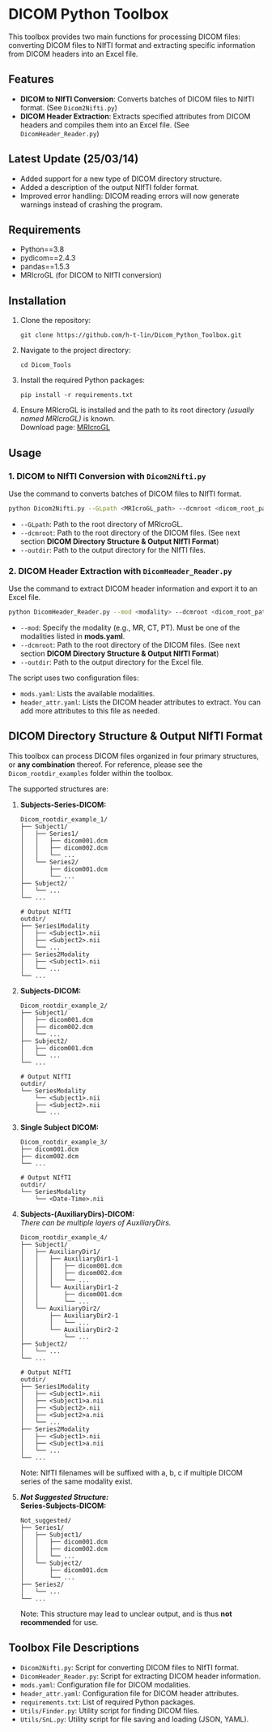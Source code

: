 # DICOM Python Toolbox

This toolbox provides two main functions for processing DICOM files: converting DICOM files to NIfTI format and extracting specific information from DICOM headers into an Excel file.

## Features

-   **DICOM to NIfTI Conversion**: Converts batches of DICOM files to NIfTI format. (See `Dicom2Nifti.py`)
-   **DICOM Header Extraction**: Extracts specified attributes from DICOM headers and compiles them into an Excel file. (See `DicomHeader_Reader.py`)

## Latest Update (25/03/14)

-   Added support for a new type of DICOM directory structure.  
-   Added a description of the output NIfTI folder format.  
-   Improved error handling: DICOM reading errors will now generate warnings instead of crashing the program.  

## Requirements

-   Python==3.8
-   pydicom==2.4.3
-   pandas==1.5.3
-   MRIcroGL (for DICOM to NIfTI conversion)

## Installation

1.  Clone the repository:

    ```
    git clone https://github.com/h-t-lin/Dicom_Python_Toolbox.git
    ```

2.  Navigate to the project directory:

    ```
    cd Dicom_Tools
    ```

3.  Install the required Python packages:

    ```
    pip install -r requirements.txt
    ```

4.  Ensure MRIcroGL is installed and the path to its root directory *(usually named MRIcroGL)* is known.  
    Download page: [MRIcroGL](https://www.nitrc.org/projects/mricrogl "www.nitrc.org/projects/mricrogl")

## Usage

### 1. DICOM to NIfTI Conversion with `Dicom2Nifti.py`

Use the command to converts batches of DICOM files to NIfTI format.
```bash
python Dicom2Nifti.py --GLpath <MRIcroGL_path> --dcmroot <dicom_root_path> --outdir <output_directory>
```
-   `--GLpath`: Path to the root directory of MRIcroGL.
-   `--dcmroot`: Path to the root directory of the DICOM files. (See next section **DICOM Directory Structure & Output NIfTI Format**)
-   `--outdir`: Path to the output directory for the NIfTI files.

### 2. DICOM Header Extraction with `DicomHeader_Reader.py`

Use the command to extract DICOM header information and export it to an Excel file.
```bash
python DicomHeader_Reader.py --mod <modality> --dcmroot <dicom_root_path> --outdir <output_directory>
```

-   `--mod`: Specify the modality (e.g., MR, CT, PT). Must be one of the modalities listed in **mods.yaml**.
-   `--dcmroot`: Path to the root directory of the DICOM files. (See next section **DICOM Directory Structure & Output NIfTI Format**)
-   `--outdir`: Path to the output directory for the Excel file.

The script uses two configuration files:

-   `mods.yaml`: Lists the available modalities.
-   `header_attr.yaml`: Lists the DICOM header attributes to extract. You can add more attributes to this file as needed.

## DICOM Directory Structure & Output NIfTI Format

This toolbox can process DICOM files organized in four primary structures, or **any combination** thereof. For reference, please see the `Dicom_rootdir_examples` folder within the toolbox.

The supported structures are:

1.  **Subjects-Series-DICOM:**

    ```
    Dicom_rootdir_example_1/
    ├── Subject1/
    │   ├── Series1/
    │   │   ├── dicom001.dcm
    │   │   ├── dicom002.dcm
    │   │   └── ...
    │   └── Series2/
    │       ├── dicom001.dcm
    │       └── ...
    ├── Subject2/
    │   └── ...
    └── ...
    ```
    ```
    # Output NIfTI
    outdir/
    ├── Series1Modality
    │   ├── <Subject1>.nii
    │   ├── <Subject2>.nii
    │   └── ...
    ├── Series2Modality
    │   ├── <Subject1>.nii
    │   └── ...
    └── ...
    ```

2.  **Subjects-DICOM:**

    ```
    Dicom_rootdir_example_2/
    ├── Subject1/
    │   ├── dicom001.dcm
    │   ├── dicom002.dcm
    │   └── ...
    ├── Subject2/
    │   ├── dicom001.dcm
    │   └── ...
    └── ...
    ```
    ```
    # Output NIfTI
    outdir/
    └── SeriesModality
        └── <Subject1>.nii
        ├── <Subject2>.nii
        └── ...
    ```

3.  **Single Subject DICOM:**

    ```
    Dicom_rootdir_example_3/
    ├── dicom001.dcm
    ├── dicom002.dcm
    └── ...
    ```
    ```
    # Output NIfTI
    outdir/
    └── SeriesModality
        └── <Date-Time>.nii
    ```

4.  **Subjects-(AuxiliaryDirs)-DICOM:**  
    *There can be multiple layers of AuxiliaryDirs.*

    ```
    Dicom_rootdir_example_4/
    ├── Subject1/
    │   ├── AuxiliaryDir1/
    │   │   ├── AuxiliaryDir1-1
    │   │   │   ├── dicom001.dcm
    │   │   │   ├── dicom002.dcm
    │   │   │   └── ...
    │   │   └── AuxiliaryDir1-2
    │   │       ├── dicom001.dcm
    │   │       └── ...
    │   └── AuxiliaryDir2/
    │       ├── AuxiliaryDir2-1
    │       │   └── ...
    │       └── AuxiliaryDir2-2
    │           └── ...
    ├── Subject2/
    │   └── ...
    └── ...
    ```
    ```
    # Output NIfTI
    outdir/
    ├── Series1Modality
    │   ├── <Subject1>.nii
    │   ├── <Subject1>a.nii
    │   ├── <Subject2>.nii
    │   ├── <Subject2>a.nii
    │   └── ...
    ├── Series2Modality
    │   ├── <Subject1>.nii
    │   ├── <Subject1>a.nii
    │   └── ...
    └── ...
    ```

    Note: NIfTI filenames will be suffixed with a, b, c if multiple DICOM series of the same modality exist.  

5.  ***Not Suggested Structure:***  
    **Series-Subjects-DICOM:**

    ```
    Not_suggested/
    ├── Series1/
    │   ├── Subject1/
    │   │   ├── dicom001.dcm
    │   │   ├── dicom002.dcm
    │   │   └── ...
    │   └── Subject2/
    │       ├── dicom001.dcm
    │       └── ...
    ├── Series2/
    │   └── ...
    └── ...
    ```

    Note: This structure may lead to unclear output, and is thus **not recommended** for use.

## Toolbox File Descriptions

-   `Dicom2Nifti.py`: Script for converting DICOM files to NIfTI format.
-   `DicomHeader_Reader.py`: Script for extracting DICOM header information.
-   `mods.yaml`: Configuration file for DICOM modalities.
-   `header_attr.yaml`: Configuration file for DICOM header attributes.
-   `requirements.txt`: List of required Python packages.
-   `Utils/Finder.py`: Utility script for finding DICOM files.
-   `Utils/SnL.py`: Utility script for file saving and loading (JSON, YAML).

<!-- ## Contributing

(Add information on how to contribute to the project.)

## License

(Add license information.)

## Contact

(Add contact information.) -->